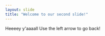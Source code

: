 ```yaml
---
layout: slide
title: "Welcome to our second slide!"
---
```

Heeeey y'aaaall
Use the left arrow to go back!
